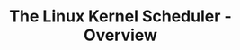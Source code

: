 ---
categories:
- bkk19
description: This session will cover the basics of the Linux kernel scheduler. It
  has already been presented twice at previous connects.
image:
  featured: 'true'
  path: /assets/images/featured-images/bkk19/BKK19-TR03.png
session_attendee_num: '19'
session_id: BKK19-TR03
session_room: Session Room 2 (Lotus 3-4)
session_slot:
  end_time: '2019-04-02 15:55:00'
  start_time: '2019-04-02 15:00:00'
session_speakers:
- speaker_bio: Working in Linaro PMWG since 6 years now.
  speaker_company: Linaro
  speaker_image: /assets/images/speakers/bkk19/viresh-kumar.jpg
  speaker_location: ''
  speaker_name: Viresh Kumar
  speaker_position: Engineer
  speaker_username: viresh.kumar
session_track: Power Management
tag: session
tags:
- Power Management
title: The Linux Kernel Scheduler - Overview
---